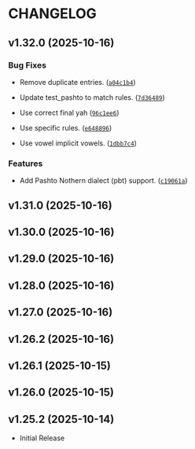 # CHANGELOG

<!-- version list -->

## v1.32.0 (2025-10-16)

### Bug Fixes

- Remove duplicate entries.
  ([`a04c1b4`](https://github.com/dmort27/epitran/commit/a04c1b4130c50e52f1a04877544a5b7677eabc61))

- Update test_pashto to match rules.
  ([`7d36489`](https://github.com/dmort27/epitran/commit/7d36489c7e65dd11d27970769848e41b28ab3c15))

- Use correct final yah
  ([`96c1ee6`](https://github.com/dmort27/epitran/commit/96c1ee66e9fac0f0c3efbf16cf119bfcae283d54))

- Use specific rules.
  ([`e648896`](https://github.com/dmort27/epitran/commit/e648896162e47d8db7e96eca6825f6dd721f02f6))

- Use vowel implicit vowels.
  ([`1dbb7c4`](https://github.com/dmort27/epitran/commit/1dbb7c48707e34fa5401e0a316555d96b1bd7bdf))

### Features

- Add Pashto Nothern dialect (pbt) support.
  ([`c19061a`](https://github.com/dmort27/epitran/commit/c19061a327d7d5feb72ea6a60ac05eea2391ad53))


## v1.31.0 (2025-10-16)


## v1.30.0 (2025-10-16)


## v1.29.0 (2025-10-16)


## v1.28.0 (2025-10-16)


## v1.27.0 (2025-10-16)


## v1.26.2 (2025-10-16)


## v1.26.1 (2025-10-15)


## v1.26.0 (2025-10-15)


## v1.25.2 (2025-10-14)

- Initial Release

